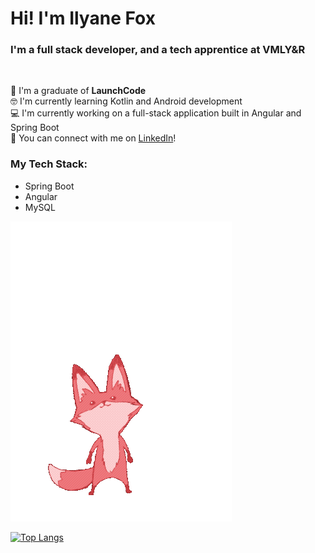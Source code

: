 # Hi! I'm Ilyane Fox

### I'm a full stack developer, and a tech apprentice at VMLY&R
<br>

🚀 I'm a graduate of **LaunchCode**
<br>
🤓 I'm currently learning Kotlin and Android development
<br>
💻 I'm currently working on a full-stack application built in Angular and Spring Boot
<br>
👋 You can connect with me on [LinkedIn](https://www.linkedin.com/in/ilyane-fox-297a98218)!
<br>

### My Tech Stack:
- Spring Boot
- Angular
- MySQL

![jumping fox](Fox-anim.gif)

[![Top Langs](https://github-readme-stats.vercel.app/api/top-langs/?username=ilyanefox)](https://github.com/ilyanefox/github-readme-stats)



<!--
**ilyanefox/ilyanefox** is a ✨ _special_ ✨ repository because its `README.md` (this file) appears on your GitHub profile.

Here are some ideas to get you started:

- 🔭 I’m currently working on ...
- 🌱 I’m currently learning ...
- 👯 I’m looking to collaborate on ...
- 🤔 I’m looking for help with ...
- 💬 Ask me about ...
- 📫 How to reach me: ...
- 😄 Pronouns: ...
- ⚡ Fun fact: ...
-->
